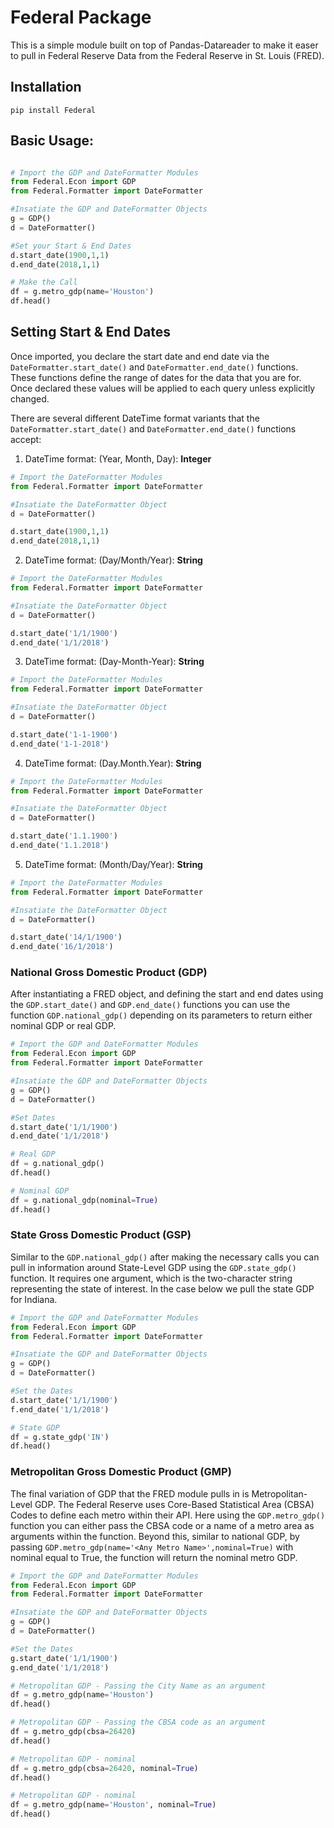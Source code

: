 # Federal Package

This is a simple module built on top of Pandas-Datareader to make it easer to pull in Federal Reserve Data from the Federal Reserve in St. Louis (FRED).

## Installation

`pip install Federal`

## Basic Usage:

```python

# Import the GDP and DateFormatter Modules
from Federal.Econ import GDP
from Federal.Formatter import DateFormatter

#Insatiate the GDP and DateFormatter Objects
g = GDP()
d = DateFormatter()

#Set your Start & End Dates
d.start_date(1900,1,1)
d.end_date(2018,1,1)

# Make the Call
df = g.metro_gdp(name='Houston')
df.head()
```

## Setting Start & End Dates

Once imported, you declare the start date and end date via the `DateFormatter.start_date()` and `DateFormatter.end_date()` functions. These functions define the range of dates for the data that you are for. Once declared these values will be applied to each query unless explicitly changed.

There are several different DateTime format variants that the `DateFormatter.start_date()` and `DateFormatter.end_date()` functions accept:

1. DateTime format: (Year, Month, Day): **Integer**
```python
# Import the DateFormatter Modules
from Federal.Formatter import DateFormatter

#Insatiate the DateFormatter Object
d = DateFormatter()

d.start_date(1900,1,1)
d.end_date(2018,1,1)
```

2. DateTime format: (Day/Month/Year): **String**
```python
# Import the DateFormatter Modules
from Federal.Formatter import DateFormatter

#Insatiate the DateFormatter Object
d = DateFormatter()

d.start_date('1/1/1900')
d.end_date('1/1/2018')
```

3. DateTime format: (Day-Month-Year): **String**
```python
# Import the DateFormatter Modules
from Federal.Formatter import DateFormatter

#Insatiate the DateFormatter Object
d = DateFormatter()

d.start_date('1-1-1900')
d.end_date('1-1-2018')
```

4. DateTime format: (Day.Month.Year): **String**
```python
# Import the DateFormatter Modules
from Federal.Formatter import DateFormatter

#Insatiate the DateFormatter Object
d = DateFormatter()

d.start_date('1.1.1900')
d.end_date('1.1.2018')
```

5. DateTime format: (Month/Day/Year): **String**
```python
# Import the DateFormatter Modules
from Federal.Formatter import DateFormatter

#Insatiate the DateFormatter Object
d = DateFormatter()

d.start_date('14/1/1900')
d.end_date('16/1/2018')
```

### National Gross Domestic Product (GDP)

After instantiating a FRED object, and defining the start and end dates using the `GDP.start_date()` and `GDP.end_date()` functions you can use the function `GDP.national_gdp()` depending on its parameters to return either nominal GDP or real GDP.

```python
# Import the GDP and DateFormatter Modules
from Federal.Econ import GDP
from Federal.Formatter import DateFormatter

#Insatiate the GDP and DateFormatter Objects
g = GDP()
d = DateFormatter()

#Set Dates
d.start_date('1/1/1900')
d.end_date('1/1/2018')

# Real GDP
df = g.national_gdp()
df.head()

# Nominal GDP
df = g.national_gdp(nominal=True)
df.head()
```

### State Gross Domestic Product (GSP)

Similar to the `GDP.national_gdp()` after making the necessary calls you can pull in information around State-Level GDP using the `GDP.state_gdp()` function. It requires one argument, which is the two-character string representing the state of interest. In the case below we pull the state GDP for Indiana.

```python
# Import the GDP and DateFormatter Modules
from Federal.Econ import GDP
from Federal.Formatter import DateFormatter

#Insatiate the GDP and DateFormatter Objects
g = GDP()
d = DateFormatter()

#Set the Dates
d.start_date('1/1/1900')
f.end_date('1/1/2018')

# State GDP
df = g.state_gdp('IN')
df.head()
```

### Metropolitan Gross Domestic Product (GMP)

The final variation of GDP that the FRED module pulls in is Metropolitan-Level GDP. The Federal Reserve uses Core-Based Statistical Area (CBSA) Codes to define each metro within their API. Here using the `GDP.metro_gdp()` function you can either pass the CBSA code or a name of a metro area as arguments within the function. Beyond this, similar to national GDP, by passing `GDP.metro_gdp(name='<Any Metro Name>',nominal=True)` with nominal equal to True, the function will return the nominal metro GDP.


```python
# Import the GDP and DateFormatter Modules
from Federal.Econ import GDP
from Federal.Formatter import DateFormatter

#Insatiate the GDP and DateFormatter Objects
g = GDP()
d = DateFormatter()

#Set the Dates
g.start_date('1/1/1900')
g.end_date('1/1/2018')

# Metropolitan GDP - Passing the City Name as an argument
df = g.metro_gdp(name='Houston')
df.head()

# Metropolitan GDP - Passing the CBSA code as an argument
df = g.metro_gdp(cbsa=26420)
df.head()

# Metropolitan GDP - nominal
df = g.metro_gdp(cbsa=26420, nominal=True)
df.head()

# Metropolitan GDP - nominal
df = g.metro_gdp(name='Houston', nominal=True)
df.head()
```
